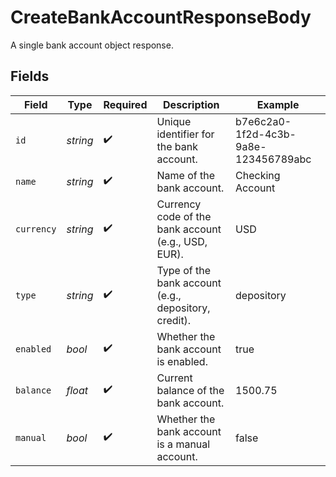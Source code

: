# CreateBankAccountResponseBody

A single bank account object response.


## Fields

| Field                                                | Type                                                 | Required                                             | Description                                          | Example                                              |
| ---------------------------------------------------- | ---------------------------------------------------- | ---------------------------------------------------- | ---------------------------------------------------- | ---------------------------------------------------- |
| `id`                                                 | *string*                                             | :heavy_check_mark:                                   | Unique identifier for the bank account.              | b7e6c2a0-1f2d-4c3b-9a8e-123456789abc                 |
| `name`                                               | *string*                                             | :heavy_check_mark:                                   | Name of the bank account.                            | Checking Account                                     |
| `currency`                                           | *string*                                             | :heavy_check_mark:                                   | Currency code of the bank account (e.g., USD, EUR).  | USD                                                  |
| `type`                                               | *string*                                             | :heavy_check_mark:                                   | Type of the bank account (e.g., depository, credit). | depository                                           |
| `enabled`                                            | *bool*                                               | :heavy_check_mark:                                   | Whether the bank account is enabled.                 | true                                                 |
| `balance`                                            | *float*                                              | :heavy_check_mark:                                   | Current balance of the bank account.                 | 1500.75                                              |
| `manual`                                             | *bool*                                               | :heavy_check_mark:                                   | Whether the bank account is a manual account.        | false                                                |